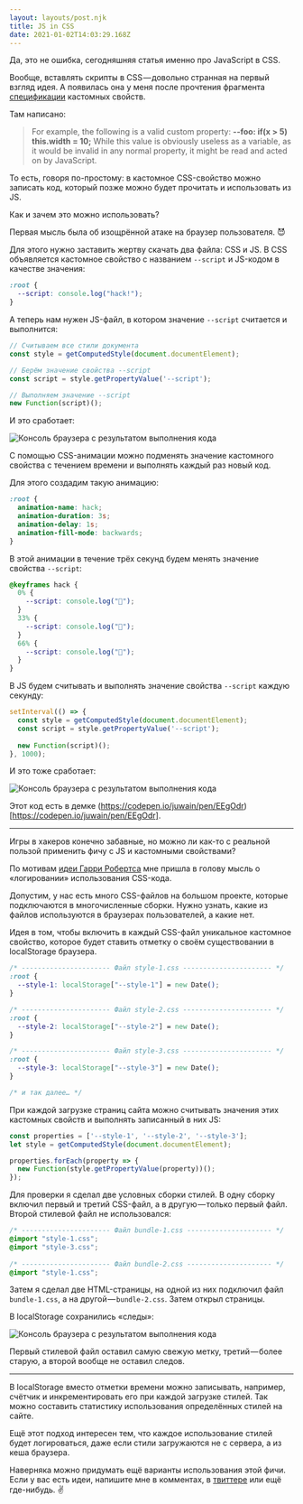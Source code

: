 ```yaml
---
layout: layouts/post.njk
title: JS in CSS
date: 2021-01-02T14:03:29.168Z
---
```

Да, это не ошибка, сегодняшняя статья именно про JavaScript в CSS.

Вообще, вставлять скрипты в CSS — довольно странная на первый взгляд идея. А появилась она у меня после прочтения фрагмента [спецификации](https://drafts.csswg.org/css-variables/#syntax) кастомных свойств.

Там написано:

> For example, the following is a valid custom property:
**--foo: if(x &gt; 5) this.width = 10;**
While this value is obviously useless as a variable, as it would be invalid in any normal property, it might be read and acted on by JavaScript.

То есть, говоря по-простому: в кастомное CSS-свойство можно записать код, который позже можно будет прочитать и использовать из JS.

Как и зачем это можно использовать?

Первая мысль была об изощрённой атаке на браузер пользователя. 😈

Для этого нужно заставить жертву скачать два файла: CSS и JS. В CSS объявляется кастомное свойство с названием `--script` и JS-кодом в качестве значения:

```css
:root {
  --script: console.log("hack!");
}
```

А теперь нам нужен JS-файл, в котором значение `--script` считается и выполнится:

```js
// Считываем все стили документа
const style = getComputedStyle(document.documentElement);

// Берём значение свойства --script
const script = style.getPropertyValue('--script');

// Выполняем значение --script
new Function(script)();
```

И это сработает:

![Консоль браузера с результатом выполнения кода](/images/1-qizkchbeg-bk4kcx84zikq.png "Консоль браузера с результатом выполнения кода")

С помощью CSS-анимации можно подменять значение кастомного свойства с течением времени и выполнять каждый раз новый код.

Для этого создадим такую анимацию:

```css
:root {
  animation-name: hack;
  animation-duration: 3s;
  animation-delay: 1s;
  animation-fill-mode: backwards;
}
```

В этой анимации в течение трёх секунд будем менять значение свойства `--script`:

```css
@keyframes hack {
  0% {
    --script: console.log("🙈");
  }
  33% {
    --script: console.log("🙉");
  }
  66% {
    --script: console.log("🙊");
  }
}
```

В JS будем считывать и выполнять значение свойства `--script` каждую секунду:

```js
setInterval(() => {
  const style = getComputedStyle(document.documentElement);
  const script = style.getPropertyValue('--script');
  
  new Function(script)();
}, 1000);
```

И это тоже сработает:

![Консоль браузера с результатом выполнения кода](/images/1-md2rtxmnx0xt-tvifkx45g.gif "Консоль браузера с результатом выполнения кода")

Этот код есть в демке (https://codepen.io/juwain/pen/EEgOdr)[https://codepen.io/juwain/pen/EEgOdr].

---

Игры в хакеров конечно забавные, но можно ли как-то с реальной пользой применить фичу с JS и кастомными свойствами?

По мотивам [идеи Гарри Робертса](https://csswizardry.com/2018/01/finding-dead-css/) мне пришла в голову мысль о «логировании» использования CSS-кода.

Допустим, у нас есть много CSS-файлов на большом проекте, которые подключаются в многочисленные сборки. Нужно узнать, какие из файлов используются в браузерах пользователей, а какие нет.

Идея в том, чтобы включить в каждый CSS-файл уникальное кастомное свойство, которое будет ставить отметку о своём существовании в localStorage браузера.

```css
/* ---------------------- Файл style-1.css ---------------------- */
:root {
  --style-1: localStorage["--style-1"] = new Date();
}

/* ---------------------- Файл style-2.css ---------------------- */
:root {
  --style-2: localStorage["--style-2"] = new Date();
}

/* ---------------------- Файл style-3.css ---------------------- */
:root {
  --style-3: localStorage["--style-3"] = new Date();
}

/* и так далее… */
```

При каждой загрузке страниц сайта можно считывать значения этих кастомных свойств и выполнять записанный в них JS:

```js
const properties = ['--style-1', '--style-2', '--style-3'];
let style = getComputedStyle(document.documentElement);

properties.forEach(property => {
  new Function(style.getPropertyValue(property))();
});
```

Для проверки я сделал две условных сборки стилей. В одну сборку включил первый и третий CSS-файл, а в другую — только первый файл. Второй стилевой файл не использовался:

```css
/* ---------------------- Файл bundle-1.css --------------------- */
@import "style-1.css";
@import "style-3.css";
  
/* ---------------------- Файл bundle-2.css --------------------- */
@import "style-1.css";
```

Затем я сделал две HTML-страницы, на одной из них подключил файл `bundle-1.css`, а на другой — `bundle-2.css`. Затем открыл страницы.

В localStorage сохранились «следы»:

![Консоль браузера с результатом выполнения кода](/images/1-qw8twl9pzsea27abgzueqq.gif "Консоль браузера с результатом выполнения кода")

Первый стилевой файл оставил самую свежую метку, третий — более старую, а второй вообще не оставил следов.

---

В localStorage вместо отметки времени можно записывать, например, счётчик и инкрементировать его при каждой загрузке стилей. Так можно составить статистику использования определённых стилей на сайте.

Ещё этот подход интересен тем, что каждое использование стилей будет логироваться, даже если стили загружаются не с сервера, а из кеша браузера.

Наверняка можно придумать ещё варианты использования этой фичи. Если у вас есть идеи, напишите мне в комментах, в [твиттере](https://twitter.com/juwain) или ещё где-нибудь. ✌️





